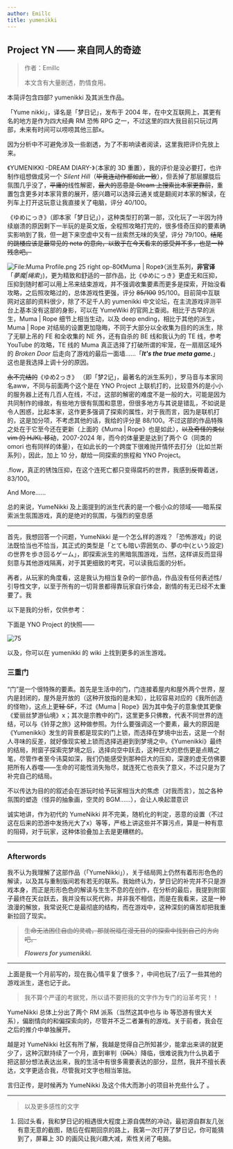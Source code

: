 ```yaml
---
author: Emillc
title: yumenikki
---
```


## Project YN —— 来自同人的奇迹

> 作者：Emillc
>
> 本文含有大量剧透，酌情食用。

本简评包含四部? yumenikki 及其派生作品。

「Yume nikki」，译名是「梦日记」，发布于 2004 年，在中文互联网上，其更有名的地方是作为四大经典 RM 恐怖 RPG 之一，不过这里的四大我目前只玩过两部，未来有时间可以唠唠其他三部x。

因为分析中不可避免涉及一些剧透，为了不影响读者阅读，这里我把评价先放上来。

《YUMENIKKI -DREAM DIARY-》（本家的 3D 重置），我的评价是没必要打，也许制作组想做成另一个 _Silent Hill_（~~毕竟连动作都如此一致~~），但丢掉了那层朦胧后氛围几乎没了，~~平庸的~~线性解密，~~最大的恶意是 Steam 上搜索比本家更靠前~~，重置包含更多对本家背景的展开，感兴趣可以选择云通关或是翻阅对本家的解读，在列车上打开这玩意让我直接关了电脑，评分 40/100。

《ゆめにっき》（即本家「梦日记」），这种类型打的第一部，汉化玩了一半因为持续崩溃的原因剩下一半玩的是英文版，全程照攻略打完的，很多怪奇压抑的要素确实影响到了我，但一趟下来空虚中又有一丝索然无味的失望，评分 79/100。~~结尾的跳楼应该是最常见的 neta 的意向，以致于在今天看来的感受并不多，也是一种残念吧。~~

![File:Muma Profile.png 25 right op-80](https://yume.wiki/images/f/f1/Muma_Profile.png)《Muma | Rope》（派生系列，**非官译**「_夢魔|绳索_」)，更为精致和舒适的一部作品，比《ゆめにっき》更虚无和压抑，压抑到随时都可以用上吊来结束游戏，并不强调收集要素而更多是探索，开始没看攻略，之后照攻略过的，总体游戏性更强，评分 ~~85/100~~ 95/100。目前简中互联网对这部的资料很少，除了不足千人的 yumenikki 中文论坛，在主流游戏评测平台上基本没有这部的身影，可以在 YumeWiki 的官网上查阅。相比于古早的派生，Muma | Rope 细节上相当生动，以及 deep ending，相比于其他的派生，Muma | Rope 对结局的设置更加隐晦，不同于大部分以全收集为目的的派生，除了无聊上吊的 FE 和全收集的 NE 外，还有自杀的 BE 线和我认为的 TE 线，参考 YouTube 的攻略，TE 线的 Muma 真正选择了打破所谓的牢笼，在一扇扇区域外的 _Broken Door_ 后走向了游戏的最后一面墙……「**_It's the true meta game._**」 这也是我选择上调十分的原因。

~~永不完结的~~《ゆめ2っき》 （即「梦2记」，最著名的派生系列），罗马音与本家同名aww，不同与前面两个这个是在 YNO Project 上联机打的，比较意外的是小小的服务器上还有几百人在线，不过，这部的解密的难度不是一般的大，可能是因为共同制作的缘故，有些地方很有氛围和意思，但很多地方与其说是错乱，不如说是令人困惑，比起本家，这作更多强调了探索的属性，对于我而言，因为是联机打的，这是加分项，不考虑其他的话，我给的评分是 88/100。不过这部的作品特殊之处在于它至今还在更新（上面的《Muma | Rope》也是如此），~~以及奇怪的类似 vim 的 HJKL 移动~~，2007-2024 年，而今的体量更是达到了两个 G（同类的 omori 也有同样的体量），在如此长的一个跨度下很难抛开情怀去打分（比如兰斯系列），因此，加上 10 分，献给一同探索的旅程和 YNO Project。

.flow，真正的锈蚀压抑，在这个连死亡都只变得腐朽的世界，我感到~~反胃~~着迷，83/100。

And More……

总的来说，YumeNikki 及上面提到的派生代表的是一个极小众的领域——暗系探索派生氛围游戏，真的是绝对的氛围，与强烈的窒息感

---

首先，我想回答一个问题，YumeNikki 是一个怎么样的游戏？「恐怖游戏」的说法既恰当也不恰当，其正式的类型是「とても暗い雰囲気の、夢の中(という設定)の世界を歩き回るゲーム」，即探索派生的黑暗氛围游戏，当然，这样讲反而显得刻意与其他游戏隔离，对于其更细致的考究，可以读我后面的分析。

再者，从玩家的角度看，这是我认为相当复杂的一部作品，作品没有任何表述性/引导性文字，以至于所有的一切背景都得靠玩家自行体会，剧情的有无已经不太重要了。我

以下是我的分析，仅供参考：

下面是 YNO Project 的快照——

![75](https://img.chillcicada.com/i/2024/11/11/67320468500c2.png)

以及，你可以在 yumenikki 的 wiki 上找到更多的派生游戏。

### 三重门

“门”是一个很特殊的要素。首先是生活中的门，门连接着屋内和屋外两个世界，屋内是封闭的，屋外是开放的（这种开放指的是未知），比较容易对应的《我所创造的怪物》，这点上更~~轻 SF~~，不过《Muma | Rope》因为其中兔子的意象使其更像《爱丽丝梦游仙境》x；其次是宗教中的门，这里更多只佛教，代表不同世界的连结，可以与《铃芽之旅》这种做参照。为什么要强调这一个要素，最大的原因是《Yumenikki》发生的背景都是现实的门上锁，而选择在梦境中出去，这是一个耐人寻味的反差，就好像现实被上锁而选择逃避到到梦境之中。《Yumenikki》最终的结局，附窗子探索完梦境之后，选择向空中跃去，这种巨大的悲伤更是点睛之笔，尽管作者至今讳莫如深，我们仍能感受到那种巨大的压抑，深邃的虚无仿佛要把所有人吞噬——生命的可能性消失殆尽，就连死亡也丧失了意义，不过只是为了补完自己的结局。

不以传达为目的的叙述会在游玩时给予玩家相当大的焦虑（对我而言），加之各种氛围的塑造（怪异的抽象画，空灵的 BGM……），会让人唤起潜意识

诚实地讲，作为初代的 YumeNikki 并不完美，随机化的判定，恶意的设置（不过这在后来的恐游中发扬光大了x）等等，严格上讲这些并不算污点，算是一种有意的阻碍，对于玩家，这种体验叠加上去是更糟糕的。

---

### Afterwords

我不认为我理解了这部作品（「YumeNikki」），关于结局网上仍然有着形形色色的解读，以及其与重制版间若有若无的联系。我始终认为，梦日记的补完并不只是游戏本身，而正是形形色色的解读与生生不息的在创作，在分析的最后，我提到附窗子最终在天台跃去，我并没有以死代称，并非我不相信，而是在我看来，这是一种浪漫的解放，我常说死亡是最彻底的结构，而在游戏中，这种深刻的痛苦却把我重新拉回了现实。

> ~~生命无法困住自由的灵魂，那就祝福在漫无目的的探索中找到自己的方向吧。~~
>
> **_Flowers for yumenikki._**

---

上面是我一个月前写的，现在我心情平复了很多？，中间也玩了/云了一些其他的游戏派生，遂也记于此。

> 我不算个严谨的考据党，所以请不要把我的文字作为专门的沿革考究！！

YumeNikki 总体上分出了两个 RM 派系（当然这其中也与 ib 等恐游有很大关系），偏剧情向的和偏探索向的，尽管并不乏二者兼有的游戏。关于前者，我会在之后的推介中单独展开。

越是对 YumeNikki 社区有所了解，我越是觉得自己所知甚少，能拿出来讲的就更少了，这种沉默持续了一个月，直到审判（~~DDL~~）降临，很难说我为什么执着于把这部分想法表达出来，我的生活中有很多需要表达的部分，显然，我并不擅长表达，文字更适合我，尽管我对文字也相当笨拙。

言归正传，是时候再为 YumeNikki 及这个伟大而渺小的项目补充些什么了 。

---

> 以及更多感性的文字

1. 回过头看，我和梦日记的相遇很大程度上源自偶然的冲动，最初源自群友几张有意无意的截图，随后在假期回京的路上，我第一次打开了梦日记，你可能猜到了，屏幕上 3D 的画风让我兴趣大减，索性关闭了电脑。
